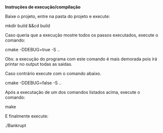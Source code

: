 **Instruções de execução/compilação**

 

 

Baixe o projeto, entre na pasta do projeto e execute:

 

mkdir build &&cd build

 

Caso queria que a execução mostre todos os passos executados, execute o comando:

cmake -DDEBUG=true -S ..

Obs: a execução do programa com este comando é mais demorada pois irá printar no output todas as saídas.

 

Caso contrário execute com o comando abaixo.

cmake -DDEBUG=false -S ..

 

Após a executação de um dos comandos listados acima, execute o comando:

make

 

E finalmente execute:

./Bankrupt

 
